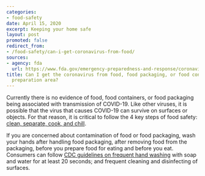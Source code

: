 ```yaml
---
categories:
- food-safety
date: April 15, 2020
excerpt: Keeping your home safe
layout: post
promoted: false
redirect_from:
- /food-safety/can-i-get-coronavirus-from-food/
sources:
- agency: fda
  url: https://www.fda.gov/emergency-preparedness-and-response/coronavirus-disease-2019-covid-19/coronavirus-disease-2019-covid-19-frequently-asked-questions
title: Can I get the coronavirus from food, food packaging, or food containers and
  preparation area?
---
```


Currently there is no evidence of food, food containers, or food packaging being associated with transmission of COVID-19. Like other viruses, it is possible that the virus that causes COVID-19 can survive on surfaces or objects. For that reason, it is critical to follow the 4 key steps of food safety: [clean, separate, cook, and chill](https://www.foodsafety.gov/keep-food-safe/4-steps-to-food-safety).

If you are concerned about contamination of food or food packaging, wash your hands after handling food packaging, after removing food from the packaging, before you prepare food for eating and before you eat. Consumers can follow [CDC guidelines on frequent hand washing](https://www.cdc.gov/handwashing/) with soap and water for at least 20 seconds; and frequent cleaning and disinfecting of surfaces.